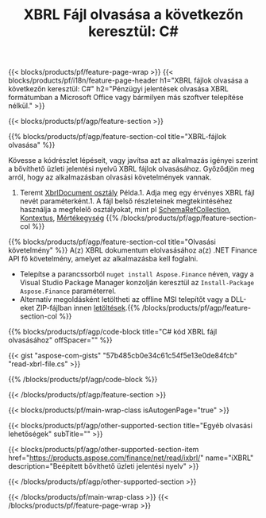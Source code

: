﻿---
title: "XBRL Fájl olvasása a következőn keresztül: C#"
description: Mintakód a(z) XBRL fájl olvasásához. Használjon API példakódot XBRL fájlok kötegelt olvasásához a .NET alapú alkalmazásokban. 
url: /hu/net/read/xbrl/
family: finance
platformtag: net
feature: read
informat: XBRL
outformat: 
otherformats: 
---
{{< blocks/products/pf/feature-page-wrap >}}
{{< blocks/products/pf/i18n/feature-page-header h1="XBRL fájlok olvasása a következőn keresztül: C#" h2="Pénzügyi jelentések olvasása XBRL formátumban a Microsoft Office vagy bármilyen más szoftver telepítése nélkül." >}}

{{< blocks/products/pf/agp/feature-section >}}

{{% blocks/products/pf/agp/feature-section-col title="XBRL-fájlok olvasása" %}}

Kövesse a kódrészlet lépéseit, vagy javítsa azt az alkalmazás igényei szerint a bővíthető üzleti jelentési nyelvű XBRL fájlok olvasásához. Győződjön meg arról, hogy az alkalmazásban olvasási követelmények vannak.

1. Teremt [XbrlDocument osztály](https://apireference.aspose.com/finance/net/aspose.finance.xbrl/xbrldocument) Példa.1. Adja meg egy érvényes XBRL fájl nevét paraméterként.1. A fájl belső részleteinek megtekintéséhez használja a megfelelő osztályokat, mint pl [SchemaRefCollection](https://apireference.aspose.com/finance/net/aspose.finance.xbrl/schemarefcollection), [Kontextus](https://apireference.aspose.com/finance/net/aspose.finance.xbrl/context), [Mértékegység](https://apireference.aspose.com/finance/net/aspose.finance.xbrl/unit) 
{{% /blocks/products/pf/agp/feature-section-col %}}

{{% blocks/products/pf/agp/feature-section-col title="Olvasási követelmény" %}}
A(z) XBRL dokumentum elolvasásához a(z) .NET Finance API fő követelmény, amelyet az alkalmazásba kell foglalni. 
- Telepítse a parancssorból ```nuget install Aspose.Finance``` néven, vagy a Visual Studio Package Manager konzolján keresztül az ```Install-Package Aspose.Finance``` paraméterrel.
- Alternatív megoldásként letöltheti az offline MSI telepítőt vagy a DLL-eket ZIP-fájlban innen [letöltések](https://downloads.aspose.com/finance/net).{{% /blocks/products/pf/agp/feature-section-col %}}

{{% blocks/products/pf/agp/code-block title="C# kód XBRL fájl olvasásához" offSpacer="" %}}

{{< gist "aspose-com-gists" "57b485cb0e34c61c54f5e13e0de84fcb" "read-xbrl-file.cs" >}}

{{% /blocks/products/pf/agp/code-block %}}

{{< /blocks/products/pf/agp/feature-section >}}

{{< blocks/products/pf/main-wrap-class isAutogenPage="true" >}}

{{< blocks/products/pf/agp/other-supported-section title="Egyéb olvasási lehetőségek" subTitle="" >}}

{{< blocks/products/pf/agp/other-supported-section-item href="https://products.aspose.com/finance/net/read/ixbrl/" name="iXBRL" description="Beépített bővíthető üzleti jelentési nyelv" >}}

{{< /blocks/products/pf/agp/other-supported-section >}}

{{< /blocks/products/pf/main-wrap-class >}}
{{< /blocks/products/pf/feature-page-wrap >}}